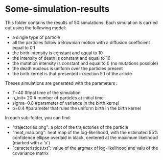# Some-simulation-results 

This folder contains the results of 50 simulations. Each simulation is carried out using the following model:
- a single type of particle
- all the particles follow a Brownian motion with a diffusion coefficient equal to 0.1
- the birth intensity is constant and equal to 10
- the intensity of death is constant and equal to 10
- the mutation intensity is constant and equal to 0 (no mutations possible)
- the death nucleus is uniform over the particles present
- the birth kernel is that presented in section 5.1 of the article


Theses simulations are generated with the parameters :

- T=40 #final time of the simulation
- n_init= 20 # number of particles at initial time
- sigma=0.8 #parameter of variance in the birth kernel
- p=0.4  #parameter that rules the uniform birth in the birth kernel

In each sub-folder, you can find:

- "trajectories.png": a plot of the trajectories of the particle
- "heat_map.png": heat map of the log-likelihood, with the estimated 95% confidence ellipse overlaid in black, centered at the maximum likelihood (marked with a 'x')
- "caracteristics.txt": value of the argmax of log-likelihood and valu of the covariance matrix 

